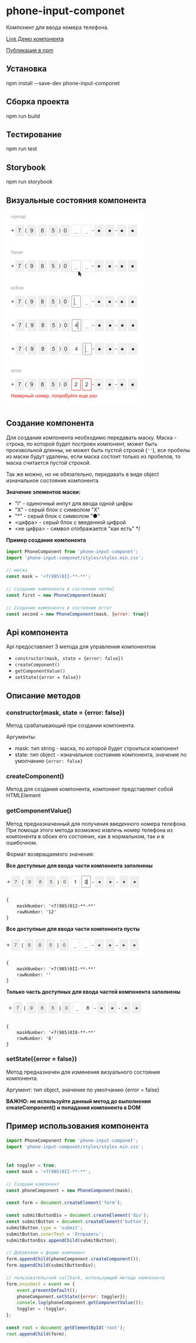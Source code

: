 # phone-input-componet

Компонент для ввода номера телефона.

[Live Демо компонента](https://ermako27.github.io/phone-input-componet/)

[Публикация в npm](https://www.npmjs.com/package/phone-input-componet)

## Установка

npm install --save-dev phone-input-componet

## Сборка проекта

npm run build

## Тестирование

npm run test

## Storybook

npm run storybook

## Визуальные состояния компонента

![PhoneComponent](./img/phone-component.png)

## Создание компонента
Для создания компонента необходимо передавать маску.
Маска - строка, по которой будет построен компонент, может быть произвольной длинны, не может быть пустой строкой (```''```), все пробелы из маски будут удалены, если маска состоит только из пробелов, то маска считается пустой строкой.

Так же можно, но не обязательно, передавать в виде object изначальное состояние компонента.

**Значение элементов маски:**
 * "I" - одиночный инпут для ввода одной цифры
 * "X" - серый блок с символом "X"
 * "*" - серый блок с символом "●"
 * <цифра> - серый блок с введенной цифрой
 * <не цифра> - символ отображается "как есть"
 */

**Пример создание компонента**
```javascript
import PhoneComponent from 'phone-input-componet';
import 'phone-input-componet/styles/styles.min.css';

// маска
const mask = '+7(985)0II-**-**';

// Создание компонента в состоянии normal
const first = new PhoneComponent(mask)

// Создание компонента в состоянии error
const second = new PhoneComponent(mask, {error: true})
```

## Api компонента

Api предоставляет 3 метода для управления компонентом
* ```constructor(mask, state = {error: false})```
* ```createComponent()```
* ```getComponentValue()```
* ```setState({error = false})```

## Описание методов

### **constructor(mask, state = {error: false})**

Метод срабатывающий при создании компонента.

Аргументы:

* mask: тип string - маска, по которой будет строиться компонент
* state: тип object - изначальное состояние компонента, значение по умолчанию ```{error: false}```

### **createComponent()**
Метод для создания компонента, компонент представляет собой HTMLElement

### **getComponentValue()**
Метод предназначенный для получения введенного номера телефона. При помощи этого метода возможно извлечь номер телефона из компонента в обоих его состояних, как в нормальном, так и в ошибочном.

Формат возвращаемого значения:

**Все доступные для ввода части компонента заполнены**

![PhoneComponentFull](./img/phone-component-full.png)

```
{
    maskNumber: '+7(985)012-**-**'
    rawNumber: '12'
}
```

**Все доступные для ввода части компонента пусты**

![PhoneComponentEmpty](./img/phone-component-empty.png)

```
{
    maskNumber: '+7(985)0II-**-**'
    rawNumber: ''
}
```

**Только часть доступных для ввода частей компонента заполнены**

![PhoneComponentNotFull](./img/phone-component-not-full.png)

```
{
    maskNumber: '+7(985)0I8-**-**'
    rawNumber: '8'
}
```

### **setState({error = false})**
Метод предназначен для изменения визуального состояния компонента.

Аргумент: тип object, значение по умолчанию {error = false}

**ВАЖНО: не используйте данный метод до выполнения createComponent() и попадания компонента в DOM**

## Пример использования компонента

```javascript
import PhoneComponent from 'phone-input-componet';
import 'phone-input-componet/styles/styles.min.css';


let toggler = true;
const mask = '+7(985)0II-**-**';

// Создаем компонент
const phoneComponent = new PhoneComponent(mask);

const form = document.createElement('form');

const submitButtonDiv = document.createElement('div');
const submitButton = document.createElement('button');
submitButton.type = 'submit';
submitButton.innerText = 'Отправить';
submitButtonDiv.appendChild(submitButton);

// Добавляем к форме компонент
form.appendChild(phoneComponent.createComponent());
form.appendChild(submitButtonDiv);

// пользовательский callback, использующий методы компонента
form.onsubmit = event => {
    event.preventDefault();
    phoneComponent.setState({error: toggler});
    console.log(phoneComponent.getComponentValue());
    toggler = !toggler;
};

const root = document.getElementById('root');
root.appendChild(form);

```